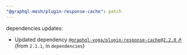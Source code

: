 ```yaml
---
"@graphql-mesh/plugin-response-cache": patch
---
```

dependencies updates:
  - Updated dependency [`@graphql-yoga/plugin-response-cache@2.2.0` ↗︎](https://www.npmjs.com/package/@graphql-yoga/plugin-response-cache/v/2.2.0) (from `2.1.1`, in `dependencies`)
